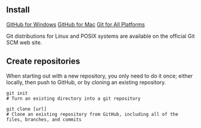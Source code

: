 ## Install
[GitHub for Windows](https://windows.github.com)
[GitHub for Mac](https://mac.github.com)
[Git for All Platforms](http://git-scm.com)

Git distributions for Linux and POSIX systems are available on
the official Git SCM web site.

## Create repositories
When starting out with a new repository, you only need to do it
once; either locally, then push to GitHub, or by cloning an
existing repository.
````
git init
# Turn an existing directory into a git repository

git clone [url]
# Clone an existing repository from GitHub, including all of the files, branches, and commits
````
